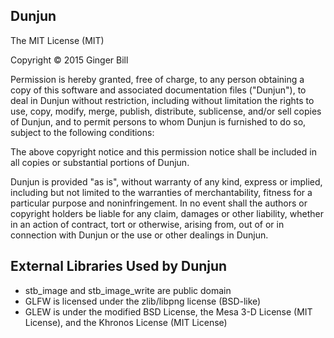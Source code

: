 Dunjun
------

The MIT License (MIT)

Copyright &copy; 2015 Ginger Bill

Permission is hereby granted, free of charge, to any person obtaining a copy of this software and associated documentation files ("Dunjun"), to deal in Dunjun without restriction, including without limitation the rights to use, copy, modify, merge, publish, distribute, sublicense, and/or sell copies of Dunjun, and to permit persons to whom Dunjun is furnished to do so, subject to the following conditions:

The above copyright notice and this permission notice shall be included in all copies or substantial portions of Dunjun.

Dunjun is provided "as is", without warranty of any kind, express or implied, including but not limited to the warranties of merchantability, fitness for a particular purpose and noninfringement. In no event shall the authors or copyright holders be liable for any claim, damages or other liability, whether in an action of contract, tort or otherwise, arising from, out of or in connection with Dunjun or the use or other dealings in Dunjun.


External Libraries Used by Dunjun
---------------------------------

* stb\_image and stb\_image\_write are public domain
* GLFW is licensed under the zlib/libpng license (BSD-like)
* GLEW is under the modified BSD License, the Mesa 3-D License (MIT License), and the Khronos License (MIT License)

